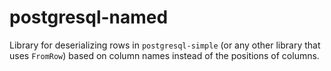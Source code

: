 # postgresql-named

Library for deserializing rows in `postgresql-simple` (or any other
library that uses `FromRow`) based on column names instead of the
positions of columns.
